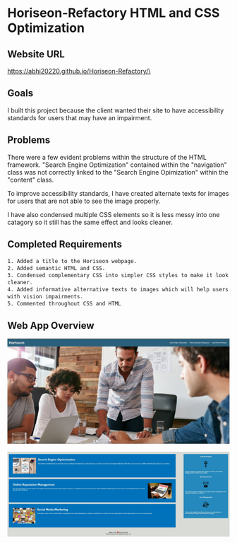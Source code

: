 # Horiseon-Refactory HTML and CSS Optimization

## Website URL
https://abhi20220.github.io/Horiseon-Refactory/\

## Goals
I built this project because the client wanted their site to have accessibility standards for users that may have an impairment. 

## Problems 
There were a few evident problems within the structure of the HTML framework. "Search Engine Optimization" contained within the "navigation" class was not correctly linked to the "Search Engine Opimization" within the "content" class.

To improve accessibility standards, I have created alternate texts for images for users that are not able to see the image properly. 

I have also condensed multiple CSS elements so it is less messy into one catagory so it still has the same effect and looks cleaner.  

## Completed Requirements

```
1. Added a title to the Horiseon webpage.
2. Added semantic HTML and CSS.
3. Condensed complementary CSS into simpler CSS styles to make it look cleaner.
4. Added informative alternative texts to images which will help users with vision impairments.
5. Commented throughout CSS and HTML
```

## Web App Overview

![Horiseon webpage includes a navigational bar, title, main image and cards with texts at the bottom part of the website.](./Develop/assets/images/top-half.jpg)

![Horison lower webpage section.](./Develop/assets/images/lower-half.jpg)